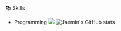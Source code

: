 
<!--
**HwangJaemin49/HwangJaemin49** is a ✨ _special_ ✨ repository because its `README.md` (this file) appears on your GitHub profile.

Here are some ideas to get you started:

- 🔭 I’m currently working on ...
- 🌱 I’m currently learning ...
- 👯 I’m looking to collaborate on ...
- 🤔 I’m looking for help with ...
- 💬 Ask me about ...
- 📫 How to reach me: ...
- 😄 Pronouns: ...
- ⚡ Fun fact: ...
-->
📚 Skills
- Programming
&#9;<img src="https://img.shields.io/badge/Python-3776AB?style=for-the-badge&logo=Python&logoColor=white">
![Jaemin's GitHub stats](https://github-readme-stats.vercel.app/api?username=HwangJaemin49&show_icons=true&theme=radical)
